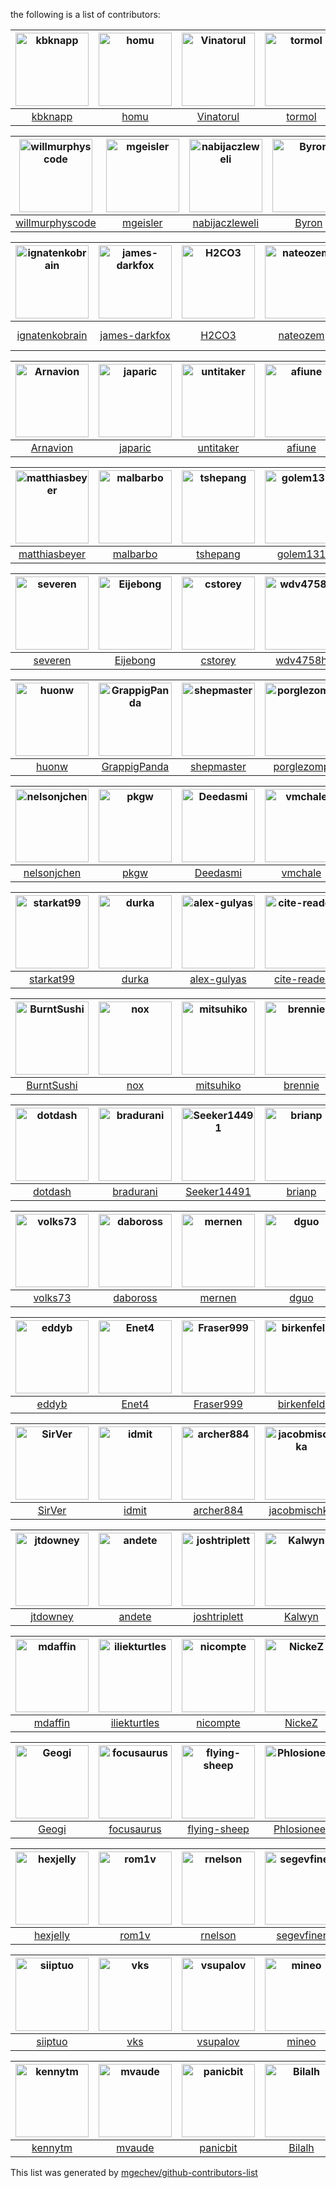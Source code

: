 the following is a list of contributors:


[<img alt="kbknapp" src="https://avatars1.githubusercontent.com/u/6942134?v=4&s=117" width="117">](https://github.com/kbknapp) |[<img alt="homu" src="https://avatars1.githubusercontent.com/u/10212162?v=4&s=117" width="117">](https://github.com/homu) |[<img alt="Vinatorul" src="https://avatars1.githubusercontent.com/u/6770624?v=4&s=117" width="117">](https://github.com/Vinatorul) |[<img alt="tormol" src="https://avatars3.githubusercontent.com/u/10460821?v=4&s=117" width="117">](https://github.com/tormol) |[<img alt="little-dude" src="https://avatars2.githubusercontent.com/u/6646324?v=4&s=117" width="117">](https://github.com/little-dude) |[<img alt="sru" src="https://avatars3.githubusercontent.com/u/2485892?v=4&s=117" width="117">](https://github.com/sru) |
:---: |:---: |:---: |:---: |:---: |:---: |
[kbknapp](https://github.com/kbknapp) |[homu](https://github.com/homu) |[Vinatorul](https://github.com/Vinatorul) |[tormol](https://github.com/tormol) |[little-dude](https://github.com/little-dude) |[sru](https://github.com/sru) |

[<img alt="willmurphyscode" src="https://avatars3.githubusercontent.com/u/12529630?v=4&s=117" width="117">](https://github.com/willmurphyscode) |[<img alt="mgeisler" src="https://avatars0.githubusercontent.com/u/89623?v=4&s=117" width="117">](https://github.com/mgeisler) |[<img alt="nabijaczleweli" src="https://avatars3.githubusercontent.com/u/6709544?v=4&s=117" width="117">](https://github.com/nabijaczleweli) |[<img alt="Byron" src="https://avatars2.githubusercontent.com/u/63622?v=4&s=117" width="117">](https://github.com/Byron) |[<img alt="hgrecco" src="https://avatars0.githubusercontent.com/u/278566?v=4&s=117" width="117">](https://github.com/hgrecco) |[<img alt="bluejekyll" src="https://avatars3.githubusercontent.com/u/986845?v=4&s=117" width="117">](https://github.com/bluejekyll) |
:---: |:---: |:---: |:---: |:---: |:---: |
[willmurphyscode](https://github.com/willmurphyscode) |[mgeisler](https://github.com/mgeisler) |[nabijaczleweli](https://github.com/nabijaczleweli) |[Byron](https://github.com/Byron) |[hgrecco](https://github.com/hgrecco) |[bluejekyll](https://github.com/bluejekyll) |

[<img alt="ignatenkobrain" src="https://avatars1.githubusercontent.com/u/2866862?v=4&s=117" width="117">](https://github.com/ignatenkobrain) |[<img alt="james-darkfox" src="https://avatars3.githubusercontent.com/u/637155?v=4&s=117" width="117">](https://github.com/james-darkfox) |[<img alt="H2CO3" src="https://avatars2.githubusercontent.com/u/742370?v=4&s=117" width="117">](https://github.com/H2CO3) |[<img alt="nateozem" src="https://avatars2.githubusercontent.com/u/22719441?v=4&s=117" width="117">](https://github.com/nateozem) |[<img alt="glowing-chemist" src="https://avatars0.githubusercontent.com/u/17074682?v=4&s=117" width="117">](https://github.com/glowing-chemist) |[<img alt="rtaycher" src="https://avatars0.githubusercontent.com/u/324733?v=4&s=117" width="117">](https://github.com/rtaycher) |
:---: |:---: |:---: |:---: |:---: |:---: |
[ignatenkobrain](https://github.com/ignatenkobrain) |[james-darkfox](https://github.com/james-darkfox) |[H2CO3](https://github.com/H2CO3) |[nateozem](https://github.com/nateozem) |[glowing-chemist](https://github.com/glowing-chemist) |[rtaycher](https://github.com/rtaycher) |

[<img alt="Arnavion" src="https://avatars2.githubusercontent.com/u/1096010?v=4&s=117" width="117">](https://github.com/Arnavion) |[<img alt="japaric" src="https://avatars3.githubusercontent.com/u/5018213?v=4&s=117" width="117">](https://github.com/japaric) |[<img alt="untitaker" src="https://avatars0.githubusercontent.com/u/837573?v=4&s=117" width="117">](https://github.com/untitaker) |[<img alt="afiune" src="https://avatars0.githubusercontent.com/u/5712253?v=4&s=117" width="117">](https://github.com/afiune) |[<img alt="crazymerlyn" src="https://avatars1.githubusercontent.com/u/6919679?v=4&s=117" width="117">](https://github.com/crazymerlyn) |[<img alt="SuperFluffy" src="https://avatars0.githubusercontent.com/u/701177?v=4&s=117" width="117">](https://github.com/SuperFluffy) |
:---: |:---: |:---: |:---: |:---: |:---: |
[Arnavion](https://github.com/Arnavion) |[japaric](https://github.com/japaric) |[untitaker](https://github.com/untitaker) |[afiune](https://github.com/afiune) |[crazymerlyn](https://github.com/crazymerlyn) |[SuperFluffy](https://github.com/SuperFluffy) |

[<img alt="matthiasbeyer" src="https://avatars0.githubusercontent.com/u/427866?v=4&s=117" width="117">](https://github.com/matthiasbeyer) |[<img alt="malbarbo" src="https://avatars3.githubusercontent.com/u/1678126?v=4&s=117" width="117">](https://github.com/malbarbo) |[<img alt="tshepang" src="https://avatars0.githubusercontent.com/u/588486?v=4&s=117" width="117">](https://github.com/tshepang) |[<img alt="golem131" src="https://avatars3.githubusercontent.com/u/2429587?v=4&s=117" width="117">](https://github.com/golem131) |[<img alt="jimmycuadra" src="https://avatars2.githubusercontent.com/u/122457?v=4&s=117" width="117">](https://github.com/jimmycuadra) |[<img alt="Nemo157" src="https://avatars1.githubusercontent.com/u/81079?v=4&s=117" width="117">](https://github.com/Nemo157) |
:---: |:---: |:---: |:---: |:---: |:---: |
[matthiasbeyer](https://github.com/matthiasbeyer) |[malbarbo](https://github.com/malbarbo) |[tshepang](https://github.com/tshepang) |[golem131](https://github.com/golem131) |[jimmycuadra](https://github.com/jimmycuadra) |[Nemo157](https://github.com/Nemo157) |

[<img alt="severen" src="https://avatars1.githubusercontent.com/u/4061736?v=4&s=117" width="117">](https://github.com/severen) |[<img alt="Eijebong" src="https://avatars2.githubusercontent.com/u/3650385?v=4&s=117" width="117">](https://github.com/Eijebong) |[<img alt="cstorey" src="https://avatars3.githubusercontent.com/u/743059?v=4&s=117" width="117">](https://github.com/cstorey) |[<img alt="wdv4758h" src="https://avatars1.githubusercontent.com/u/2716047?v=4&s=117" width="117">](https://github.com/wdv4758h) |[<img alt="frewsxcv" src="https://avatars2.githubusercontent.com/u/416575?v=4&s=117" width="117">](https://github.com/frewsxcv) |[<img alt="hoodie" src="https://avatars1.githubusercontent.com/u/260370?v=4&s=117" width="117">](https://github.com/hoodie) |
:---: |:---: |:---: |:---: |:---: |:---: |
[severen](https://github.com/severen) |[Eijebong](https://github.com/Eijebong) |[cstorey](https://github.com/cstorey) |[wdv4758h](https://github.com/wdv4758h) |[frewsxcv](https://github.com/frewsxcv) |[hoodie](https://github.com/hoodie) |

[<img alt="huonw" src="https://avatars1.githubusercontent.com/u/1203825?v=4&s=117" width="117">](https://github.com/huonw) |[<img alt="GrappigPanda" src="https://avatars0.githubusercontent.com/u/2055372?v=4&s=117" width="117">](https://github.com/GrappigPanda) |[<img alt="shepmaster" src="https://avatars0.githubusercontent.com/u/174509?v=4&s=117" width="117">](https://github.com/shepmaster) |[<img alt="porglezomp" src="https://avatars1.githubusercontent.com/u/1690225?v=4&s=117" width="117">](https://github.com/porglezomp) |[<img alt="kieraneglin" src="https://avatars0.githubusercontent.com/u/569917?v=4&s=117" width="117">](https://github.com/kieraneglin) |[<img alt="musoke" src="https://avatars0.githubusercontent.com/u/16665084?v=4&s=117" width="117">](https://github.com/musoke) |
:---: |:---: |:---: |:---: |:---: |:---: |
[huonw](https://github.com/huonw) |[GrappigPanda](https://github.com/GrappigPanda) |[shepmaster](https://github.com/shepmaster) |[porglezomp](https://github.com/porglezomp) |[kieraneglin](https://github.com/kieraneglin) |[musoke](https://github.com/musoke) |

[<img alt="nelsonjchen" src="https://avatars1.githubusercontent.com/u/5363?v=4&s=117" width="117">](https://github.com/nelsonjchen) |[<img alt="pkgw" src="https://avatars0.githubusercontent.com/u/59598?v=4&s=117" width="117">](https://github.com/pkgw) |[<img alt="Deedasmi" src="https://avatars0.githubusercontent.com/u/5093293?v=4&s=117" width="117">](https://github.com/Deedasmi) |[<img alt="vmchale" src="https://avatars1.githubusercontent.com/u/13259982?v=4&s=117" width="117">](https://github.com/vmchale) |[<img alt="messense" src="https://avatars0.githubusercontent.com/u/1556054?v=4&s=117" width="117">](https://github.com/messense) |[<img alt="Keats" src="https://avatars2.githubusercontent.com/u/680355?v=4&s=117" width="117">](https://github.com/Keats) |
:---: |:---: |:---: |:---: |:---: |:---: |
[nelsonjchen](https://github.com/nelsonjchen) |[pkgw](https://github.com/pkgw) |[Deedasmi](https://github.com/Deedasmi) |[vmchale](https://github.com/vmchale) |[messense](https://github.com/messense) |[Keats](https://github.com/Keats) |

[<img alt="starkat99" src="https://avatars1.githubusercontent.com/u/8295111?v=4&s=117" width="117">](https://github.com/starkat99) |[<img alt="durka" src="https://avatars3.githubusercontent.com/u/47007?v=4&s=117" width="117">](https://github.com/durka) |[<img alt="alex-gulyas" src="https://avatars0.githubusercontent.com/u/8698329?v=4&s=117" width="117">](https://github.com/alex-gulyas) |[<img alt="cite-reader" src="https://avatars1.githubusercontent.com/u/4196987?v=4&s=117" width="117">](https://github.com/cite-reader) |[<img alt="alexbool" src="https://avatars3.githubusercontent.com/u/1283792?v=4&s=117" width="117">](https://github.com/alexbool) |[<img alt="AluisioASG" src="https://avatars2.githubusercontent.com/u/1904165?v=4&s=117" width="117">](https://github.com/AluisioASG) |
:---: |:---: |:---: |:---: |:---: |:---: |
[starkat99](https://github.com/starkat99) |[durka](https://github.com/durka) |[alex-gulyas](https://github.com/alex-gulyas) |[cite-reader](https://github.com/cite-reader) |[alexbool](https://github.com/alexbool) |[AluisioASG](https://github.com/AluisioASG) |

[<img alt="BurntSushi" src="https://avatars3.githubusercontent.com/u/456674?v=4&s=117" width="117">](https://github.com/BurntSushi) |[<img alt="nox" src="https://avatars0.githubusercontent.com/u/123095?v=4&s=117" width="117">](https://github.com/nox) |[<img alt="mitsuhiko" src="https://avatars1.githubusercontent.com/u/7396?v=4&s=117" width="117">](https://github.com/mitsuhiko) |[<img alt="brennie" src="https://avatars3.githubusercontent.com/u/156585?v=4&s=117" width="117">](https://github.com/brennie) |[<img alt="ogham" src="https://avatars3.githubusercontent.com/u/503760?v=4&s=117" width="117">](https://github.com/ogham) |[<img alt="pixelistik" src="https://avatars1.githubusercontent.com/u/170929?v=4&s=117" width="117">](https://github.com/pixelistik) |
:---: |:---: |:---: |:---: |:---: |:---: |
[BurntSushi](https://github.com/BurntSushi) |[nox](https://github.com/nox) |[mitsuhiko](https://github.com/mitsuhiko) |[brennie](https://github.com/brennie) |[ogham](https://github.com/ogham) |[pixelistik](https://github.com/pixelistik) |

[<img alt="dotdash" src="https://avatars1.githubusercontent.com/u/230962?v=4&s=117" width="117">](https://github.com/dotdash) |[<img alt="bradurani" src="https://avatars0.githubusercontent.com/u/4195952?v=4&s=117" width="117">](https://github.com/bradurani) |[<img alt="Seeker14491" src="https://avatars2.githubusercontent.com/u/6490497?v=4&s=117" width="117">](https://github.com/Seeker14491) |[<img alt="brianp" src="https://avatars1.githubusercontent.com/u/179134?v=4&s=117" width="117">](https://github.com/brianp) |[<img alt="cldershem" src="https://avatars3.githubusercontent.com/u/201608?v=4&s=117" width="117">](https://github.com/cldershem) |[<img alt="casey" src="https://avatars2.githubusercontent.com/u/1945?v=4&s=117" width="117">](https://github.com/casey) |
:---: |:---: |:---: |:---: |:---: |:---: |
[dotdash](https://github.com/dotdash) |[bradurani](https://github.com/bradurani) |[Seeker14491](https://github.com/Seeker14491) |[brianp](https://github.com/brianp) |[cldershem](https://github.com/cldershem) |[casey](https://github.com/casey) |

[<img alt="volks73" src="https://avatars1.githubusercontent.com/u/1915469?v=4&s=117" width="117">](https://github.com/volks73) |[<img alt="daboross" src="https://avatars1.githubusercontent.com/u/1152146?v=4&s=117" width="117">](https://github.com/daboross) |[<img alt="mernen" src="https://avatars0.githubusercontent.com/u/6412?v=4&s=117" width="117">](https://github.com/mernen) |[<img alt="dguo" src="https://avatars0.githubusercontent.com/u/2763135?v=4&s=117" width="117">](https://github.com/dguo) |[<img alt="davidszotten" src="https://avatars3.githubusercontent.com/u/412005?v=4&s=117" width="117">](https://github.com/davidszotten) |[<img alt="drusellers" src="https://avatars1.githubusercontent.com/u/63355?v=4&s=117" width="117">](https://github.com/drusellers) |
:---: |:---: |:---: |:---: |:---: |:---: |
[volks73](https://github.com/volks73) |[daboross](https://github.com/daboross) |[mernen](https://github.com/mernen) |[dguo](https://github.com/dguo) |[davidszotten](https://github.com/davidszotten) |[drusellers](https://github.com/drusellers) |

[<img alt="eddyb" src="https://avatars2.githubusercontent.com/u/77424?v=4&s=117" width="117">](https://github.com/eddyb) |[<img alt="Enet4" src="https://avatars0.githubusercontent.com/u/4738426?v=4&s=117" width="117">](https://github.com/Enet4) |[<img alt="Fraser999" src="https://avatars3.githubusercontent.com/u/190532?v=4&s=117" width="117">](https://github.com/Fraser999) |[<img alt="birkenfeld" src="https://avatars0.githubusercontent.com/u/144359?v=4&s=117" width="117">](https://github.com/birkenfeld) |[<img alt="guanqun" src="https://avatars0.githubusercontent.com/u/53862?v=4&s=117" width="117">](https://github.com/guanqun) |[<img alt="tanakh" src="https://avatars2.githubusercontent.com/u/109069?v=4&s=117" width="117">](https://github.com/tanakh) |
:---: |:---: |:---: |:---: |:---: |:---: |
[eddyb](https://github.com/eddyb) |[Enet4](https://github.com/Enet4) |[Fraser999](https://github.com/Fraser999) |[birkenfeld](https://github.com/birkenfeld) |[guanqun](https://github.com/guanqun) |[tanakh](https://github.com/tanakh) |

[<img alt="SirVer" src="https://avatars0.githubusercontent.com/u/140115?v=4&s=117" width="117">](https://github.com/SirVer) |[<img alt="idmit" src="https://avatars1.githubusercontent.com/u/2546728?v=4&s=117" width="117">](https://github.com/idmit) |[<img alt="archer884" src="https://avatars1.githubusercontent.com/u/679494?v=4&s=117" width="117">](https://github.com/archer884) |[<img alt="jacobmischka" src="https://avatars1.githubusercontent.com/u/3939997?v=4&s=117" width="117">](https://github.com/jacobmischka) |[<img alt="jespino" src="https://avatars0.githubusercontent.com/u/290303?v=4&s=117" width="117">](https://github.com/jespino) |[<img alt="jfrankenau" src="https://avatars3.githubusercontent.com/u/2736480?v=4&s=117" width="117">](https://github.com/jfrankenau) |
:---: |:---: |:---: |:---: |:---: |:---: |
[SirVer](https://github.com/SirVer) |[idmit](https://github.com/idmit) |[archer884](https://github.com/archer884) |[jacobmischka](https://github.com/jacobmischka) |[jespino](https://github.com/jespino) |[jfrankenau](https://github.com/jfrankenau) |

[<img alt="jtdowney" src="https://avatars1.githubusercontent.com/u/44654?v=4&s=117" width="117">](https://github.com/jtdowney) |[<img alt="andete" src="https://avatars2.githubusercontent.com/u/689017?v=4&s=117" width="117">](https://github.com/andete) |[<img alt="joshtriplett" src="https://avatars2.githubusercontent.com/u/162737?v=4&s=117" width="117">](https://github.com/joshtriplett) |[<img alt="Kalwyn" src="https://avatars3.githubusercontent.com/u/22778640?v=4&s=117" width="117">](https://github.com/Kalwyn) |[<img alt="manuel-rhdt" src="https://avatars1.githubusercontent.com/u/3199013?v=4&s=117" width="117">](https://github.com/manuel-rhdt) |[<img alt="Marwes" src="https://avatars3.githubusercontent.com/u/957312?v=4&s=117" width="117">](https://github.com/Marwes) |
:---: |:---: |:---: |:---: |:---: |:---: |
[jtdowney](https://github.com/jtdowney) |[andete](https://github.com/andete) |[joshtriplett](https://github.com/joshtriplett) |[Kalwyn](https://github.com/Kalwyn) |[manuel-rhdt](https://github.com/manuel-rhdt) |[Marwes](https://github.com/Marwes) |

[<img alt="mdaffin" src="https://avatars1.githubusercontent.com/u/171232?v=4&s=117" width="117">](https://github.com/mdaffin) |[<img alt="iliekturtles" src="https://avatars3.githubusercontent.com/u/5081378?v=4&s=117" width="117">](https://github.com/iliekturtles) |[<img alt="nicompte" src="https://avatars2.githubusercontent.com/u/439369?v=4&s=117" width="117">](https://github.com/nicompte) |[<img alt="NickeZ" src="https://avatars2.githubusercontent.com/u/492753?v=4&s=117" width="117">](https://github.com/NickeZ) |[<img alt="nvzqz" src="https://avatars0.githubusercontent.com/u/10367662?v=4&s=117" width="117">](https://github.com/nvzqz) |[<img alt="nuew" src="https://avatars2.githubusercontent.com/u/26099511?v=4&s=117" width="117">](https://github.com/nuew) |
:---: |:---: |:---: |:---: |:---: |:---: |
[mdaffin](https://github.com/mdaffin) |[iliekturtles](https://github.com/iliekturtles) |[nicompte](https://github.com/nicompte) |[NickeZ](https://github.com/NickeZ) |[nvzqz](https://github.com/nvzqz) |[nuew](https://github.com/nuew) |

[<img alt="Geogi" src="https://avatars1.githubusercontent.com/u/1818316?v=4&s=117" width="117">](https://github.com/Geogi) |[<img alt="focusaurus" src="https://avatars1.githubusercontent.com/u/482377?v=4&s=117" width="117">](https://github.com/focusaurus) |[<img alt="flying-sheep" src="https://avatars0.githubusercontent.com/u/291575?v=4&s=117" width="117">](https://github.com/flying-sheep) |[<img alt="Phlosioneer" src="https://avatars2.githubusercontent.com/u/4657718?v=4&s=117" width="117">](https://github.com/Phlosioneer) |[<img alt="peppsac" src="https://avatars3.githubusercontent.com/u/2198295?v=4&s=117" width="117">](https://github.com/peppsac) |[<img alt="golddranks" src="https://avatars1.githubusercontent.com/u/2675542?v=4&s=117" width="117">](https://github.com/golddranks) |
:---: |:---: |:---: |:---: |:---: |:---: |
[Geogi](https://github.com/Geogi) |[focusaurus](https://github.com/focusaurus) |[flying-sheep](https://github.com/flying-sheep) |[Phlosioneer](https://github.com/Phlosioneer) |[peppsac](https://github.com/peppsac) |[golddranks](https://github.com/golddranks) |

[<img alt="hexjelly" src="https://avatars0.githubusercontent.com/u/435283?v=4&s=117" width="117">](https://github.com/hexjelly) |[<img alt="rom1v" src="https://avatars1.githubusercontent.com/u/543275?v=4&s=117" width="117">](https://github.com/rom1v) |[<img alt="rnelson" src="https://avatars3.githubusercontent.com/u/118361?v=4&s=117" width="117">](https://github.com/rnelson) |[<img alt="segevfiner" src="https://avatars0.githubusercontent.com/u/24731903?v=4&s=117" width="117">](https://github.com/segevfiner) |[<img alt="swatteau" src="https://avatars3.githubusercontent.com/u/5521255?v=4&s=117" width="117">](https://github.com/swatteau) |[<img alt="tspiteri" src="https://avatars0.githubusercontent.com/u/18604588?v=4&s=117" width="117">](https://github.com/tspiteri) |
:---: |:---: |:---: |:---: |:---: |:---: |
[hexjelly](https://github.com/hexjelly) |[rom1v](https://github.com/rom1v) |[rnelson](https://github.com/rnelson) |[segevfiner](https://github.com/segevfiner) |[swatteau](https://github.com/swatteau) |[tspiteri](https://github.com/tspiteri) |

[<img alt="siiptuo" src="https://avatars0.githubusercontent.com/u/10729330?v=4&s=117" width="117">](https://github.com/siiptuo) |[<img alt="vks" src="https://avatars2.githubusercontent.com/u/33460?v=4&s=117" width="117">](https://github.com/vks) |[<img alt="vsupalov" src="https://avatars2.githubusercontent.com/u/2801030?v=4&s=117" width="117">](https://github.com/vsupalov) |[<img alt="mineo" src="https://avatars1.githubusercontent.com/u/78236?v=4&s=117" width="117">](https://github.com/mineo) |[<img alt="wabain" src="https://avatars3.githubusercontent.com/u/7651435?v=4&s=117" width="117">](https://github.com/wabain) |[<img alt="grossws" src="https://avatars2.githubusercontent.com/u/171284?v=4&s=117" width="117">](https://github.com/grossws) |
:---: |:---: |:---: |:---: |:---: |:---: |
[siiptuo](https://github.com/siiptuo) |[vks](https://github.com/vks) |[vsupalov](https://github.com/vsupalov) |[mineo](https://github.com/mineo) |[wabain](https://github.com/wabain) |[grossws](https://github.com/grossws) |

[<img alt="kennytm" src="https://avatars1.githubusercontent.com/u/103023?v=4&s=117" width="117">](https://github.com/kennytm) |[<img alt="mvaude" src="https://avatars1.githubusercontent.com/u/9532611?v=4&s=117" width="117">](https://github.com/mvaude) |[<img alt="panicbit" src="https://avatars2.githubusercontent.com/u/628445?v=4&s=117" width="117">](https://github.com/panicbit) |[<img alt="Bilalh" src="https://avatars0.githubusercontent.com/u/171602?v=4&s=117" width="117">](https://github.com/Bilalh) |
:---: |:---: |:---: |:---: |
[kennytm](https://github.com/kennytm) |[mvaude](https://github.com/mvaude) |[panicbit](https://github.com/panicbit) |[Bilalh](https://github.com/Bilalh) |




This list was generated by [mgechev/github-contributors-list](https://github.com/mgechev/github-contributors-list)
